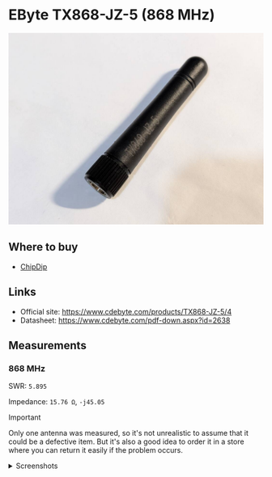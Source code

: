 # EByte TX868-JZ-5 (868 MHz)

![photo](images/00_photo.jpg)

## Where to buy

- [ChipDip](https://www.chipdip.ru/product0/8033619951)

## Links

- Official site: https://www.cdebyte.com/products/TX868-JZ-5/4
- Datasheet: https://www.cdebyte.com/pdf-down.aspx?id=2638

## Measurements

### 868 MHz

SWR: `5.895`

Impedance: `15.76 Ω`, `-j45.05`

> [!IMPORTANT]
> Only one antenna was measured, so it's not unrealistic to assume that it could be a defective item. But it's also a good idea to order it in a store where you can return it easily if the problem occurs.


<details>
<summary>Screenshots</summary>

![Measurement at 868 MHz](images/01_measurement.png)

</details>
